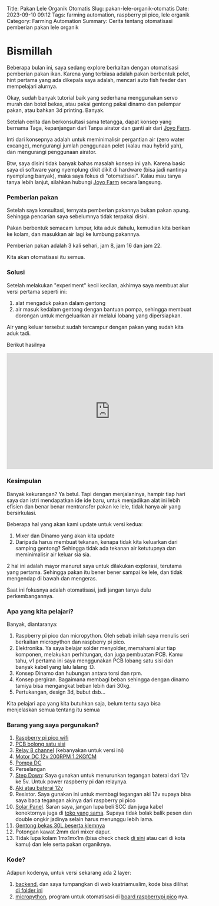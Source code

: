Title: Pakan Lele Organik Otomatis
Slug: pakan-lele-organik-otomatis
Date: 2023-09-10 09:12
Tags: farming automation, raspberry pi pico, lele organik
Category: Farming Automation
Summary: Cerita tentang otomatisasi pemberian pakan lele organik

# Bismillah

Beberapa bulan ini, saya sedang explore berkaitan dengan otomatisasi pemberian pakan ikan. Karena yang terbiasa adalah pakan berbentuk pelet, hint pertama yang ada dikepala saya adalah, mencari auto fish feeder dan mempelajari alurnya.

Okay, sudah banyak tutorial baik yang sederhana menggunakan servo murah dan botol bekas, atau pakai gentong pakai dinamo dan pelempar pakan, atau bahkan 3d printing. Banyak.

Setelah cerita dan berkonsultasi sama tetangga, dapat konsep yang bernama Taga, kepanjangan dari Tanpa airator dan ganti air dari [Joyo Farm](https://www.indonetwork.co.id/product/joyo-farm-probiotik-7098105). 

Inti dari konsepnya adalah untuk meminimalisir pergantian air (zero water excange), mengurangi jumlah penggunaan pelet (kalau mau hybrid yah), dan mengurangi penggunaan airator.

Btw, saya disini tidak banyak bahas masalah konsep ini yah. Karena basic saya di software yang nyemplung dikit dikit di hardware (bisa jadi nantinya nyemplung banyak), maka saya fokus di "otomatisasi". Kalau mau tanya tanya lebih lanjut, silahkan hubungi [Joyo Farm](https://www.indonetwork.co.id/product/joyo-farm-probiotik-7098105) secara langsung.

### Pemberian pakan

Setelah saya konsultasi, ternyata pemberian pakannya bukan pakan apung. Sehingga pencarian saya sebelumnya tidak terpakai disini.

Pakan berbentuk semacam lumpur, kita aduk dahulu, kemudian kita berikan ke kolam, dan masukkan air lagi ke lumbung pakannya.

Pemberian pakan adalah 3 kali sehari, jam 8, jam 16 dan jam 22. 

Kita akan otomatisasi itu semua. 

### Solusi

Setelah melakukan "experiment" kecil kecilan, akhirnya saya membuat alur versi pertama seperti ini:

1. alat mengaduk pakan dalam gentong
2. air masuk kedalam gentong dengan bantuan pompa, sehingga membuat dorongan untuk mengeluarkan air melalui lobang yang dipersiapkan.

Air yang keluar tersebut sudah tercampur dengan pakan yang sudah kita aduk tadi.

Berikut hasilnya

<iframe width="560" height="315" src="https://www.youtube.com/embed/lojRU8Jl6Eg?si=ftF74Oy2zYEWHi8q" title="YouTube video player" frameborder="0" allow="accelerometer; autoplay; clipboard-write; encrypted-media; gyroscope; picture-in-picture; web-share" allowfullscreen></iframe>

### Kesimpulan

Banyak kekurangan? Ya betul. Tapi dengan menjalaninya, hampir tiap hari saya dan istri mendapatkan ide ide baru, untuk menjadikan alat ini lebih efisien dan benar benar mentransfer pakan ke lele, tidak hanya air yang bersirkulasi.

Beberapa hal yang akan kami update untuk versi kedua:

1. Mixer dan Dinamo yang akan kita update
2. Daripada harus membuat tekanan, kenapa tidak kita keluarkan dari samping gentong? Sehingga tidak ada tekanan air ketutupnya dan meminimalisir air keluar sia sia.

2 hal ini adalah mayor manurut saya untuk dilakukan explorasi, terutama yang pertama. Sehingga pakan itu bener bener sampai ke lele, dan tidak mengendap di bawah dan mengeras.

Saat ini fokusnya adalah otomatisasi, jadi jangan tanya dulu perkembangannya.

### Apa yang kita pelajari?

Banyak, diantaranya:

1. Raspberry pi pico dan micropython. Oleh sebab inilah saya menulis seri berkaitan micropython dan raspberry pi pico. 
2. Elektronika. Ya saya belajar solder menyolder, memahami alur tiap komponen, melakukan perhitungan, dan juga pembuatan PCB. Kamu tahu, v1 pertama ini saya menggunakan PCB lobang satu sisi dan banyak kabel yang lalu lalang :D. 
3. Konsep Dinamo dan hubungan antara torsi dan rpm.
4. Konsep pergiran. Bagaimana membagi beban sehingga dengan dinamo tamiya bisa mengangkat beban lebih dari 30kg.
5. Pertukangan, design 3d, bubut dsb...

Kita pelajari apa yang kita butuhkan saja, belum tentu saya bisa menjelaskan semua tentang itu semua

### Barang yang saya pergunakan?

1. [Raspberry pi pico wifi](https://tokopedia.link/TC3ORrV8XCb)
2. [PCB bolong satu sisi](https://tokopedia.link/1y64Xc58XCb)
3. [Relay 8 channel](https://tokopedia.link/MjyrNL88XCb) (kebanyakan untuk versi ini)
4. [Motor DC 12v 200RPM 1.2KGfCM](https://tokopedia.link/a6UZVNy9XCb)
4. [Pompa DC](https://www.tokopedia.com/mollarofficial/mollar-pp25w-pompa-air-dc-12-volt-push-pump-12v-25-watt?extParam=ivf%3Dfalse%26whid%3D8985&src=topads)
5. Perselangan
6. [Step Down](https://tokopedia.link/uFXohPQ9XCb): Saya gunakan untuk menurunkan tegangan baterai dari 12v ke 5v. Untuk power raspberry pi dan relaynya.
7. [Aki atau baterai 12v](https://tokopedia.link/Rns3zwA9XCb)
8. Resistor. Saya gunakan ini untuk membagi tegangan aki 12v supaya bisa saya baca tegangan akinya dari raspberry pi pico
9. [Solar Panel](https://tokopedia.link/LKS5m6C9XCb). Saran saya, jangan lupa beli SCC dan juga kabel konektornya juga di [toko yang sama](https://tokopedia.link/h1VsQmG9XCb). Supaya tidak bolak balik pesen dan double ongkir jadinya selain harus menunggu lebih lama.
10. [Gentong bekas 30L beserta klemnya](https://www.tokopedia.com/tokohoki7/drum-plastik-ember-plastik-tong-plastik-tong-hdpe-kap-30l-tebal-kuat?extParam=ivf%3Dfalse%26src%3Dsearch&refined=true)
11. Potongan kawat 2mm dari mixer dapur.
12. Tidak lupa kolam 1mx1mx1m (bisa check check [di sini](https://tokopedia.link/GNXyVkaaYCb) atau cari di kota kamu) dan lele serta pakan organiknya.

### Kode?

Adapun kodenya, untuk versi sekarang ada 2 layer:
1. [backend](https://github.com/ihfazhillah/ksatriamuslim_backend/tree/main/ksatria_muslim/irrigation), dan saya tumpangkan di web ksatriamuslim, kode bisa dilihat [di folder ini](https://github.com/ihfazhillah/ksatriamuslim_backend/tree/main/ksatria_muslim/irrigation)
2. [micropython](https://github.com/ihfazhillah/irigation-system/blob/main/irrigation_new_main.py), program untuk otomatisasi di [board raspberrypi pico](https://tokopedia.link/JC2CFLDaYCb) nya.



